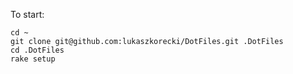 To start:

    cd ~
    git clone git@github.com:lukaszkorecki/DotFiles.git .DotFiles
    cd .DotFiles
    rake setup
